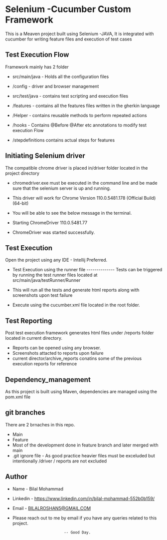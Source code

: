 
# Selenium -Cucumber Custom Framework 

This is a Meaven project built using Selenium -JAVA, It is integrated with cucumber for writing feature files and execution of test cases


## Test Execution Flow
Framework mainly has 2 folder

* src/main/java - Holds all the configuration files 

* /config - driver and browser management

* src/test/java - contains test scripting and execution files 

* /features - contains all the features files written in the gherkin language

* /Helper  - contains reusable methods to perform repeated actions

* /hooks - Contains @Before @After etc annotations to modify test execution Flow

* /stepdefinitions contains actual steps for features



## Initiating Selenium driver
The compatible chrome driver is placed in/driver folder located in the project directory

* chromedriver.exe must be executed in the command line and be made sure that the selenium server is up and running.
* This driver will  work for Chrome 
Version 110.0.5481.178 (Official Build) (64-bit)

* You will be able to see the below message in the terminal.

* Starting ChromeDriver 110.0.5481.77 
* ChromeDriver was started successfully.


## Test Execution
Open the project using any IDE - Intellij Preferred. 

* Test Execution using the runner file --------------
Tests can be triggered by running the test runner files located at src/main/java/testRunner/Runner

* This will run all the tests and generate html reports along with screenshots upon test failure

* Execute using the cucumber.xml file located in the root folder.
## Test Reporting

Post test execution framework generates html files under /reports   folder located in current directory.

* Reports can be opened using any browser.
* Screenshots attacted to reports upon failure
* current director/archive_reports conatins some of the previous execution reports for reference 


## Dependency_management 

As this project is built using Maven,
dependencies are managed using the pom.xml file
## git branches

There are 2 brnaches in this repo.
* Main
* Feature
* Most of the development done in feature branch and later merged with main
* .git ignore file -  As  good practice heavier files must be exceluded but intentionally /driver / reports are not excluded

## Author
* Name - Bilal Mohammad
* Linkedin - https://www.linkedin.com/in/bilal-mohammad-552b0b159/

* Email - BILALROSHAN5@GMAIL.COM

* Please reach out to me by email if you have any queries related to this project.

                             -- Good Day.
